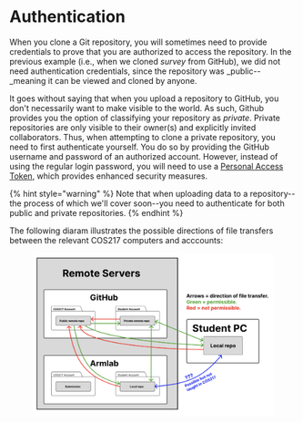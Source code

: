 # Authentication

When you clone a Git repository, you will sometimes need to provide credentials to prove that you are authorized to access the repository. In the previous example (i.e., when we cloned _survey_ from GitHub), we did not need authentication credentials, since the repository was _public--_meaning it can be viewed and cloned by anyone.

It goes without saying that when you upload a repository to GitHub, you don't necessarily want to make visible to the world. As such, Github provides you the option of classifying your repository as _private_. Private repositories are only visible to their owner(s) and explicitly invited collaborators. Thus, when attempting to clone a private repository, you need to first authenticate yourself. You do so by providing the GitHub username and password of an authorized account. However, instead of using the regular login password, you will need to use a [Personal Access Token](../../appendices/git-installation.md#generating-a-github-personal-access-token), which provides enhanced security measures.

{% hint style="warning" %}
Note that when uploading data to a repository--the process of which we'll cover soon--you need to authenticate for both public and private repositories.&#x20;
{% endhint %}

The following diaram illustrates the possible directions of file transfers between the relevant COS217 computers and acccounts:

<figure><img src="../../.gitbook/assets/Screenshot 2023-05-01 at 2.35.17 PM.png" alt=""><figcaption></figcaption></figure>
